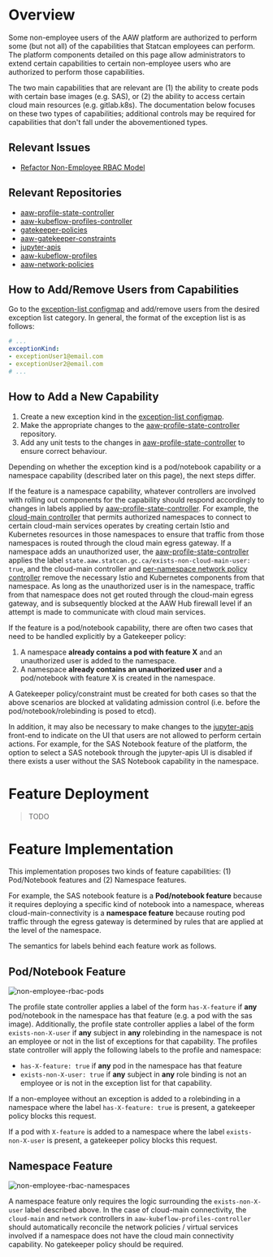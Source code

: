 # Overview

Some non-employee users of the AAW platform are authorized to perform some (but not all) of the capabilities that Statcan employees can perform. The platform components detailed on this page allow administrators to extend certain capabilities to certain non-employee users who are authorized to perform those capabilities.

The two main capabilities that are relevant are (1) the ability to create pods with certain base images (e.g. SAS), or (2) the ability to access certain cloud main resources (e.g. gitlab.k8s). The documentation below focuses on these two types of capabilities; additional controls may be required for capabilities that don't fall under the abovementioned types.

## Relevant Issues

- [Refactor Non-Employee RBAC Model](https://github.com/StatCan/daaas/issues/1335)

## Relevant Repositories

- [aaw-profile-state-controller](https://github.com/StatCan/aaw-profile-state-controller)
- [aaw-kubeflow-profiles-controller](https://github.com/StatCan/aaw-kubeflow-profiles-controller)
- [gatekeeper-policies](https://github.com/StatCan/gatekeeper-policies)
- [aaw-gatekeeper-constraints](https://github.com/StatCan/aaw-gatekeeper-constraints)
- [jupyter-apis](https://github.com/StatCan/jupyter-apis)
- [aaw-kubeflow-profiles](https://github.com/StatCan/aaw-kubeflow-profiles)
- [aaw-network-policies](https://github.com/StatCan/aaw-network-policies)

## How to Add/Remove Users from Capabilities

Go to the [exception-list configmap](https://github.com/StatCan/aaw-kubeflow-profiles/blob/%40cbrown/1335-non-employee-rbac/non-employee-exceptions-config.jsonnet) and add/remove users from the desired exception list category. In general, the format of the exception list is as follows:

```yaml
# ...
exceptionKind:
- exceptionUser1@email.com
- exceptionUser2@email.com
# ...
```

## How to Add a New Capability

1. Create a new exception kind in the [exception-list configmap](https://github.com/StatCan/aaw-kubeflow-profiles/blob/%40cbrown/1335-non-employee-rbac/non-employee-exceptions-config.jsonnet).
2. Make the appropriate changes to the [aaw-profile-state-controller](https://github.com/StatCan/aaw-profile-state-controller) repository.
3. Add any unit tests to the changes in [aaw-profile-state-controller](https://github.com/StatCan/aaw-profile-state-controller) to ensure correct behaviour.

Depending on whether the exception kind is a pod/notebook capability or a namespace capability (described later on this page), the next steps differ.

If the feature is a namespace capability, whatever controllers are involved with rolling out components for the capability should respond accordingly to changes in labels applied by [aaw-profile-state-controller](https://github.com/StatCan/aaw-profile-state-controller). For example, the [cloud-main controller](https://github.com/StatCan/aaw-kubeflow-profiles-controller/blob/main/cmd/cloud-main.go) that permits authorized namespaces to connect to certain cloud-main services operates by creating certain Istio and Kubernetes resources in those namespaces to ensure that traffic from those namespaces is routed through the cloud main egress gateway. If a namespace adds an unauthorized user, the [aaw-profile-state-controller](https://github.com/StatCan/aaw-profile-state-controller) applies the label `state.aaw.statcan.gc.ca/exists-non-cloud-main-user: true`, and the cloud-main controller and [per-namespace network policy controller](https://github.com/StatCan/aaw-kubeflow-profiles-controller/blob/main/cmd/network.go) remove the necessary Istio and Kubernetes components from that namespace. As long as the unauthorized user is in the namespace, traffic from that namespace does not get routed through the cloud-main egress gateway, and is subsequently blocked at the AAW Hub firewall level if an attempt is made to communicate with cloud main services.

If the feature is a pod/notebook capability, there are often two cases that need to be handled explicitly by a Gatekeeper policy:

1. A namespace **already contains a pod with feature X** and an unauthorized user is added to the namespace.
2. A namespace **already contains an unauthorized user** and a pod/notebook with feature X is created in the namespace.

A Gatekeeper policy/constraint must be created for both cases so that the above scenarios are blocked at validating admission control (i.e. before the pod/notebook/rolebinding is posed to etcd).

In addition, it may also be necessary to make changes to the [jupyter-apis](https://github.com/StatCan/jupyter-apis) front-end to indicate on the UI that users are not allowed to perform certain actions. For example, for the SAS Notebook feature of the platform, the option to select a SAS notebook through the jupyter-apis UI is disabled if there exists a user without the SAS Notebook capability in the namespace.

# Feature Deployment

> TODO

# Feature Implementation

This implementation proposes two kinds of feature capabilities: (1) Pod/Notebook features and (2) Namespace features.

For example, the SAS notebook feature is a **Pod/notebook feature** because it requires deploying a specific kind of notebook into a namespace, whereas cloud-main-connectivity is a **namespace feature** because routing pod traffic through the egress gateway is determined by rules that are applied at the level of the namespace.

The semantics for labels behind each feature work as follows.

## Pod/Notebook Feature

![non-employee-rbac-pods](non-employee-rbac-pod.png)

The profile state controller applies a label of the form `has-X-feature` if **any** pod/notebook in the namespace has that feature (e.g. a pod with the sas image). Additionally, the profile state controller applies a label of the form `exists-non-X-user` if **any** subject in **any** rolebinding in the namespace is not an employee or not in the list of exceptions for that capability. The profiles state controller will apply the following labels to the profile and namespace:

- `has-X-feature: true` if **any** pod in the namespace has that feature
- `exists-non-X-user: true` if **any** subject in **any** role binding is not an employee or is not in the exception list for that capability.

If a non-employee without an exception is added to a rolebinding in a namespace where the label `has-X-feature: true` is present, a gatekeeper policy blocks this request.

If a pod with `X-feature` is added to a namespace where the label `exists-non-X-user` is present, a gatekeeper policy blocks this request.

## Namespace Feature

![non-employee-rbac-namespaces](non-employee-rbac-ns.png)

A namespace feature only requires the logic surrounding the `exists-non-X-user` label described above. In the case of cloud-main connectivity, the `cloud-main` and `network` controllers in `aaw-kubeflow-profiles-controller` should automatically reconcile the network policies / virtual services involved if a namespace does not have the cloud main connectivity capability. No gatekeeper policy should be required.
